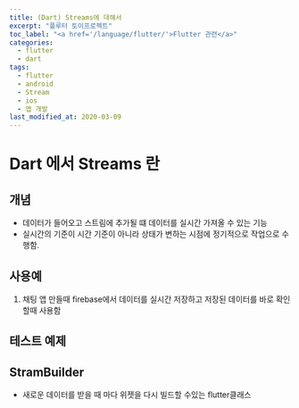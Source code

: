 ```yaml
---
title: (Dart) Streams에 대해서
excerpt: "플루터 토이프로젝트"
toc_label: "<a href='/language/flutter/'>Flutter 관련</a>"
categories:
  - flutter
  - dart
tags:
  - flutter
  - android
  - Stream
  - ios
  - 앱 개발
last_modified_at: 2020-03-09
---
```

# Dart 에서 Streams 란 
## 개념
- 데이터가 들어오고 스트림에 추가될 떄 데이터를 실시간 가져올 수 있는 기능
- 실시간의 기준이 시간 기준이 아니라 상태가 변하는 시점에 정기적으로 작업으로 수행함.

## 사용예
1. 채팅 앱 만들때 firebase에서 데이터를 실시간 저장하고 저장된 데이터를 바로 확인할때 사용함  
  


## 테스트 예제


## StramBuilder
- 새로운 데이터를 받을 때 마다 위젯을 다시 빌드할 수있는 flutter클래스